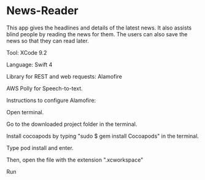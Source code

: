 # News-Reader
This app gives the headlines and details of the latest news. It also assists blind people by reading the news for them. The users can also save the news so that they can read later.


Tool: XCode 9.2

Language: Swift 4

Library for REST and web requests: Alamofire

AWS Polly for Speech-to-text.

Instructions to configure Alamofire:

Open terminal.

Go to the downloaded project folder in the terminal.

Install cocoapods by typing "sudo $ gem install Cocoapods" in the terminal.

Type pod install and enter.

Then, open the file with the extension ".xcworkspace"

Run
